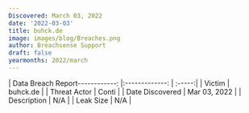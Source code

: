 ```yaml
---
Discovered: March 03, 2022
date: '2022-03-03'
title: buhck.de
image: images/blog/Breaches.png
author: Breachsense Support
draft: false
yearmonths: 2022/march
---
```


| Data Breach Report------------:   |:-------------:    | :-----:|
| Victim    | buhck.de      | 
| Threat Actor    | Conti      | 
| Date Discovered    | Mar 03, 2022      | 
| Description    | N/A      | 
| Leak Size    | N/A      | 

